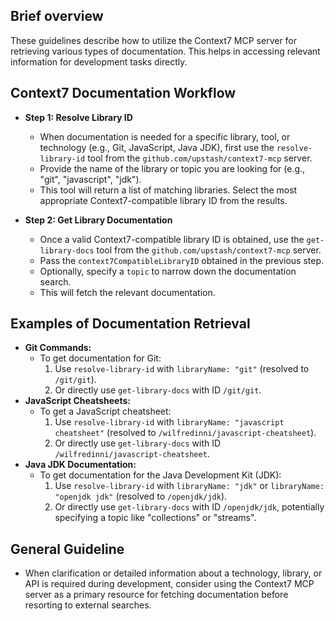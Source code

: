 ## Brief overview

These guidelines describe how to utilize the Context7 MCP server for retrieving various types of documentation. This helps in accessing relevant information for development tasks directly.

## Context7 Documentation Workflow

- **Step 1: Resolve Library ID**

  - When documentation is needed for a specific library, tool, or technology (e.g., Git, JavaScript, Java JDK), first use the `resolve-library-id` tool from the `github.com/upstash/context7-mcp` server.
  - Provide the name of the library or topic you are looking for (e.g., "git", "javascript", "jdk").
  - This tool will return a list of matching libraries. Select the most appropriate Context7-compatible library ID from the results.

- **Step 2: Get Library Documentation**
  - Once a valid Context7-compatible library ID is obtained, use the `get-library-docs` tool from the `github.com/upstash/context7-mcp` server.
  - Pass the `context7CompatibleLibraryID` obtained in the previous step.
  - Optionally, specify a `topic` to narrow down the documentation search.
  - This will fetch the relevant documentation.

## Examples of Documentation Retrieval

- **Git Commands:**
  - To get documentation for Git:
    1. Use `resolve-library-id` with `libraryName: "git"` (resolved to `/git/git`).
    2. Or directly use `get-library-docs` with ID `/git/git`.
- **JavaScript Cheatsheets:**
  - To get a JavaScript cheatsheet:
    1. Use `resolve-library-id` with `libraryName: "javascript cheatsheet"` (resolved to `/wilfredinni/javascript-cheatsheet`).
    2. Or directly use `get-library-docs` with ID `/wilfredinni/javascript-cheatsheet`.
- **Java JDK Documentation:**
  - To get documentation for the Java Development Kit (JDK):
    1. Use `resolve-library-id` with `libraryName: "jdk"` or `libraryName: "openjdk jdk"` (resolved to `/openjdk/jdk`).
    2. Or directly use `get-library-docs` with ID `/openjdk/jdk`, potentially specifying a topic like "collections" or "streams".

## General Guideline

- When clarification or detailed information about a technology, library, or API is required during development, consider using the Context7 MCP server as a primary resource for fetching documentation before resorting to external searches.
